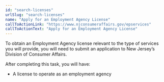 ```yaml
---
id: "search-licenses"
urlSlug: "search-licenses"
name: "Apply for an Employment Agency License"
callToActionLink: "https://www.njconsumeraffairs.gov/epservices"
callToActionText: "Apply for an Employment Agency License"
---
```

To obtain an Employment Agency license relevant to the type of services you will provide, you will need to submit an application to New Jersey’s Division of Consumer Affairs. 
 
After completing this task, you will have:
* A license to operate as an employment agency
